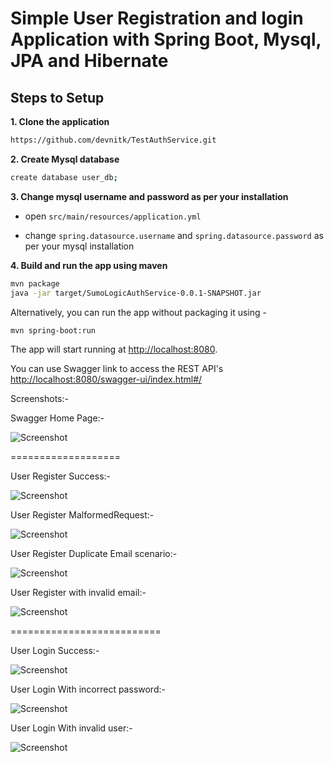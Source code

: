 
# Simple User Registration and login Application with Spring Boot, Mysql, JPA and Hibernate 

## Steps to Setup

**1. Clone the application**

```bash
https://github.com/devnitk/TestAuthService.git
```

**2. Create Mysql database**
```bash
create database user_db;
```

**3. Change mysql username and password as per your installation**

+ open `src/main/resources/application.yml`

+ change `spring.datasource.username` and `spring.datasource.password` as per your mysql installation

**4. Build and run the app using maven**

```bash
mvn package
java -jar target/SumoLogicAuthService-0.0.1-SNAPSHOT.jar

```

Alternatively, you can run the app without packaging it using -

```bash
mvn spring-boot:run
```

The app will start running at <http://localhost:8080>.

You can use Swagger link to access the REST API's <http://localhost:8080/swagger-ui/index.html#/>

Screenshots:- 

Swagger Home Page:-

![Screenshot](/TestAuthService/screenshots/MainPage.png)

===================

 User Register Success:-
 
![Screenshot](/TestAuthService/screenshots/signup-UserRegister.png)

 User Register MalformedRequest:-
 
![Screenshot](/TestAuthService/screenshots/signup-malformeduserRegister.png)


 User Register Duplicate Email scenario:-
 
![Screenshot](/TestAuthService/screenshots/signup-duplicateemail.png)

User Register with invalid email:-
 
![Screenshot](/TestAuthService/screenshots/signup-invalidemail.png)

==========================

User Login Success:- 

![Screenshot](/TestAuthService/screenshots/loginsuccess.png)


User Login With incorrect password:- 

![Screenshot](/TestAuthService/screenshots/incorrectpassword.png)

User Login With invalid user:- 

![Screenshot](/TestAuthService/screenshots/login-usernotfound.png)

